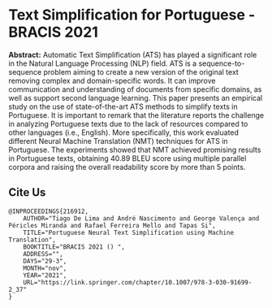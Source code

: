 # Text Simplification for Portuguese - BRACIS 2021



**Abstract:** Automatic Text Simplification (ATS) has played a significant role in the Natural Language Processing (NLP) field.
ATS is a sequence-to-sequence problem aiming to create a new version of the original text removing complex and domain-specific words. 
It can improve communication and understanding of documents from specific domains, as well as support second language learning. 
This paper presents an empirical study on the use of state-of-the-art ATS methods to simplify texts in Portuguese. It is important to remark that the literature reports the challenge in analyzing Portuguese texts due to the lack of resources compared to other languages (i.e., English).
More specifically, this work evaluated different Neural Machine Translation (NMT) techniques for ATS in Portuguese. The experiments showed that NMT achieved promising results in Portuguese texts, obtaining 40.89 BLEU score using multiple parallel corpora and raising the overall readability score by more than 5 points.




## Cite Us


    @INPROCEEDINGS{216912,
        AUTHOR="Tiago De Lima and André Nascimento and George Valença and Péricles Miranda and Rafael Ferreira Mello and Tapas Si",
        TITLE="Portuguese Neural Text Simplification using Machine Translation",
        BOOKTITLE="BRACIS 2021 () ",
        ADDRESS="",
        DAYS="29-3",
        MONTH="nov",
        YEAR="2021",
        URL="https://link.springer.com/chapter/10.1007/978-3-030-91699-2_37"
    }
